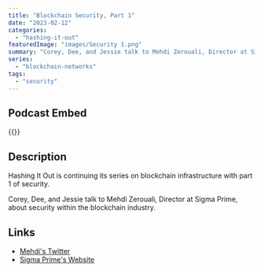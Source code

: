 ```yaml
---
title: "Blockchain Security, Part 1"
date: "2023-02-12"
categories: 
  - "hashing-it-out"
featuredImage: "images/Security 1.png"
summary: "Corey, Dee, and Jessie talk to Mehdi Zerouali, Director at Sigma Prime, about security on the blockchain."
series:
  - "blockchain-networks"
tags:
  - "security"
---
```


## Podcast Embed
{{<podcast-embed url="https://player.simplecast.com/a647ef80-7c4d-46f5-8ffb-ff1fb5d21594?dark=false&color=EE6E04">}}


## Description
Hashing It Out is continuing its series on blockchain infrastructure with part 1 of security.

Corey, Dee, and Jessie talk to Mehdi Zerouali, Director at Sigma Prime, about security within the blockchain industry.

## Links 
- [Mehdi's Twitter](https://twitter.com/ethzed)
- [Sigma Prime's Website](https://sigmaprime.io)
